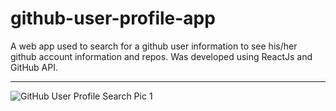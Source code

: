 # github-user-profile-app
A web app used to search for a github user information to see his/her github account information and repos. Was developed using ReactJs and GitHub API.
___

![GitHub User Profile Search Pic 1](https://images.ctfassets.net/d8xmlp2haryb/3kyLFWLeNJRsskNkAHJRZn/a6442610500fc28f4722c81dd0b61011/github2.PNG?h=250)
